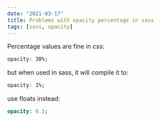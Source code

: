 ```yaml
---
date: "2021-03-17"
title: Problems with opacity percentage in sass
tags: [sass, opacity]
---
```


Percentage values are fine in css:

```css
opacity: 30%;
```

but when used in sass, it will compile it to:

```css
opacity: 1%;
```

use floats instead:

```sass
opacity: 0.3;
```
